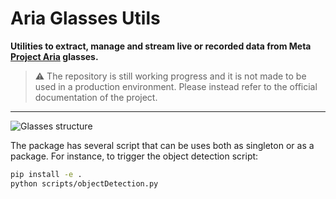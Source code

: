 # Aria Glasses Utils

**Utilities to extract, manage and stream live or recorded data from Meta [Project Aria](https://www.projectaria.com/) glasses.**

> ⚠️ The repository is still working progress and it is not made to be used in a production environment. Please instead refer to the official documentation of the project.  

---

![Glasses structure](https://facebookresearch.github.io/projectaria_tools/assets/images/aria_hardware_diagram-e9a6473cfce8c11ef316c01ade49fe09.png)

The package has several script that can be uses both as singleton or as a package. For instance, to trigger the object detection script:

```sh
pip install -e .
python scripts/objectDetection.py 
```


